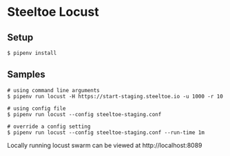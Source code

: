 # Steeltoe Locust

## Setup

```sh
$ pipenv install
```
## Samples

```
# using command line arguments
$ pipenv run locust -H https://start-staging.steeltoe.io -u 1000 -r 10

# using config file
$ pipenv run locust --config steeltoe-staging.conf

# override a config setting
$ pipenv run locust --config steeltoe-staging.conf --run-time 1m
```

Locally running locust swarm can be viewed at http://localhost:8089
